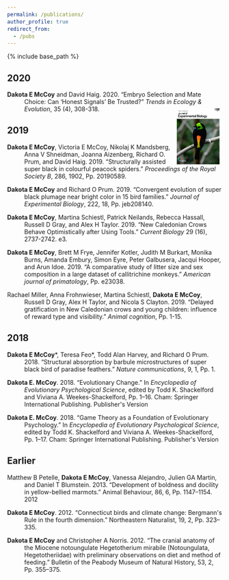 ```yaml
---
permalink: /publications/
author_profile: true
redirect_from:
  - /pubs
---
```


{% include base_path %}

## 2020

<p style="margin-left: 40px; text-indent: -40px;">
  <b> Dakota E McCoy</b> and David Haig. 2020. “Embryo Selection and Mate Choice: Can ‘Honest Signals’ Be Trusted?” <i>Trends in Ecology & Evolution</i>, 35 (4), 308-318. <img src="/images/Paradise_Tanager_Cover.jpg" width="100" alt="Cover photo of Paradise Tanager" style="float: right;margin-right: 7px;margin-top: 7px;"/>
</p>



## 2019

<p style="margin-left: 40px; text-indent: -40px;">
  <b>Dakota E McCoy</b>, Victoria E McCoy, Nikolaj K Mandsberg, Anna V Shneidman, Joanna Aizenberg, Richard O. Prum, and David Haig. 2019. “Structurally assisted super black in colourful peacock spiders.” <i>Proceedings of the Royal Society B</i>, 286, 1902, Pp. 20190589.
  </p>
  
<p style="margin-left: 40px; text-indent: -40px;">
  <b>Dakota E McCoy</b> and Richard O Prum. 2019. “Convergent evolution of super black plumage near bright color in 15 bird families.” <i>Journal of Experimental Biology</i>, 222, 18, Pp. jeb208140.
</p>

<p style="margin-left: 40px; text-indent: -40px;">
<b>Dakota E McCoy</b>, Martina Schiestl, Patrick Neilands, Rebecca Hassall, Russell D Gray, and Alex H Taylor. 2019. “New Caledonian Crows Behave Optimistically after Using Tools.” <i>Current Biology</i> 29 (16), 2737-2742. e3.
  </p>
  
<p style="margin-left: 40px; text-indent: -40px;">
  <b>Dakota E McCoy</b>, Brett M Frye, Jennifer Kotler, Judith M Burkart, Monika Burns, Amanda Embury, Simon Eyre, Peter Galbusera, Jacqui Hooper, and Arun Idoe. 2019. “A comparative study of litter size and sex composition in a large dataset of callitrichine monkeys.” <i>American journal of primatology</i>, Pp. e23038. 
  </p> 

<p style="margin-left: 40px; text-indent: -40px;">
Rachael Miller, Anna Frohnwieser, Martina Schiestl, <b>Dakota E McCoy</b>, Russell D Gray, Alex H Taylor, and Nicola S Clayton. 2019. “Delayed gratification in New Caledonian crows and young children: influence of reward type and visibility.” <i>Animal cognition</i>, Pp. 1-15.
</p>
  
## 2018
<p style="margin-left: 40px; text-indent: -40px;">
  <b>Dakota E McCoy</b>*, Teresa Feo*, Todd Alan Harvey, and Richard O Prum. 2018. “Structural absorption by barbule microstructures of super black bird of paradise feathers.” <i>Nature communications</i>, 9, 1, Pp. 1.
  </p>

<p style="margin-left: 40px; text-indent: -40px;">
  <b>Dakota E. McCoy</b>. 2018. “Evolutionary Change.” In <i>Encyclopedia of Evolutionary Psychological Science</i>, edited by Todd K. Shackelford and Viviana A. Weekes-Shackelford, Pp. 1–16. Cham: Springer International Publishing. Publisher's Version
  </p>

<p style="margin-left: 40px; text-indent: -40px;">
  <b>Dakota E. McCoy</b>. 2018. “Game Theory as a Foundation of Evolutionary Psychology.” In <i>Encyclopedia of Evolutionary Psychological Science</i>, edited by Todd K. Shackelford and Viviana A. Weekes-Shackelford, Pp. 1–17. Cham: Springer International Publishing. Publisher's Version
  </p>

## Earlier
<p style="margin-left: 40px; text-indent: -40px;">
  Matthew B Petelle, <b>Dakota E McCoy</b>, Vanessa Alejandro, Julien GA Martin, and Daniel T Blumstein. 2013. “Development of boldness and docility in yellow-bellied marmots.” Animal Behaviour, 86, 6, Pp. 1147–1154.
2012
</p>

<p style="margin-left: 40px; text-indent: -40px;">
  <b>Dakota E McCoy</b>. 2012. “Connecticut birds and climate change: Bergmann's Rule in the fourth dimension.” Northeastern Naturalist, 19, 2, Pp. 323–335.
</p>

<p style="margin-left: 40px; text-indent: -40px;">
  <b>Dakota E McCoy</b> and Christopher A Norris. 2012. “The cranial anatomy of the Miocene notoungulate Hegetotherium mirabile (Notoungulata, Hegetotheriidae) with preliminary observations on diet and method of feeding.” Bulletin of the Peabody Museum of Natural History, 53, 2, Pp. 355–375.
  </p>
